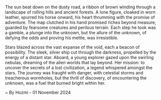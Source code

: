 
The sun beat down on the dusty road, a ribbon of brown winding through a landscape of rolling hills and ancient forests.  A lone figure, cloaked in worn leather, spurred his horse onward, his heart thrumming with the promise of adventure.  The map clutched in his hand promised riches beyond measure, guarded by fearsome creatures and perilous terrain.  Each step he took was a gamble, a plunge into the unknown, but the allure of the unknown, of defying the odds and proving his mettle, was irresistible.

Stars blazed across the vast expanse of the void, each a beacon of possibility.  The sleek, silver ship cut through the darkness, propelled by the energy of a distant star.  Aboard, a young explorer gazed upon the swirling nebulas, dreaming of the alien worlds that lay beyond.  Her mission: to uncover the secrets of a lost civilization, a legend whispered amongst the stars.  The journey was fraught with danger, with celestial storms and treacherous wormholes, but the thrill of discovery, of encountering the unknown, was a fuel that burned bright within her. 

~ By Hozmi - 01 November 2024
